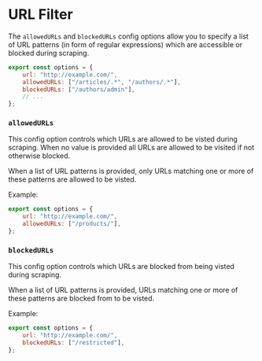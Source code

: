 # URL Filter

The `allowedURLs` and `blockedURLs` config options allow you to specify a list of URL patterns (in form of regular expressions) which are accessible or blocked during scraping.

```javascript
export const options = {
    url: "http://example.com/",
    allowedURLs: ["/articles/.*", "/authors/.*"],
    blockedURLs: ["/authors/admin"],
    // ...
};
```

### `allowedURLs`

This config option controls which URLs are allowed to be visted during scraping. When no value is provided all URLs are allowed to be visited if not otherwise blocked.

When a list of URL patterns is provided, only URLs matching one or more of these patterns are allowed to be visted.

Example:

```javascript
export const options = {
    url: "http://example.com/",
    allowedURLs: ["/products/"],
};
```

### `blockedURLs`

This config option controls which URLs are blocked from being visted during scraping.

When a list of URL patterns is provided, URLs matching one or more of these patterns are blocked from to be visted.

Example:

```javascript
export const options = {
    url: "http://example.com/",
    blockedURLs: ["/restricted"],
};
```
